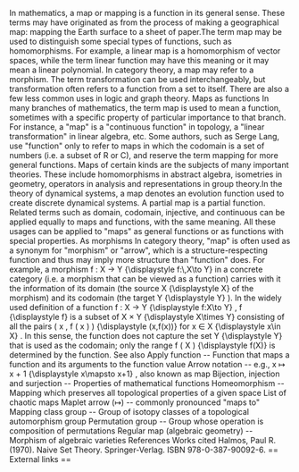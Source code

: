 In mathematics, a map or mapping is a function in its general sense.
These terms may have originated as from the process of making a
geographical map: mapping the Earth surface to a sheet of paper.The term
map may be used to distinguish some special types of functions, such as
homomorphisms. For example, a linear map is a homomorphism of vector
spaces, while the term linear function may have this meaning or it may
mean a linear polynomial. In category theory, a map may refer to a
morphism. The term transformation can be used interchangeably, but
transformation often refers to a function from a set to itself. There
are also a few less common uses in logic and graph theory. Maps as
functions In many branches of mathematics, the term map is used to mean
a function, sometimes with a specific property of particular importance
to that branch. For instance, a \"map\" is a \"continuous function\" in
topology, a \"linear transformation\" in linear algebra, etc. Some
authors, such as Serge Lang, use \"function\" only to refer to maps in
which the codomain is a set of numbers (i.e. a subset of R or C), and
reserve the term mapping for more general functions. Maps of certain
kinds are the subjects of many important theories. These include
homomorphisms in abstract algebra, isometries in geometry, operators in
analysis and representations in group theory.In the theory of dynamical
systems, a map denotes an evolution function used to create discrete
dynamical systems. A partial map is a partial function. Related terms
such as domain, codomain, injective, and continuous can be applied
equally to maps and functions, with the same meaning. All these usages
can be applied to \"maps\" as general functions or as functions with
special properties. As morphisms In category theory, \"map\" is often
used as a synonym for \"morphism\" or \"arrow\", which is a
structure-respecting function and thus may imply more structure than
\"function\" does. For example, a morphism f : X → Y {\\displaystyle
f:\\,X\\to Y} in a concrete category (i.e. a morphism that can be viewed
as a function) carries with it the information of its domain (the source
X {\\displaystyle X} of the morphism) and its codomain (the target Y
{\\displaystyle Y} ). In the widely used definition of a function f : X
→ Y {\\displaystyle f:X\\to Y} , f {\\displaystyle f} is a subset of X ×
Y {\\displaystyle X\\times Y} consisting of all the pairs ( x , f ( x )
) {\\displaystyle (x,f(x))} for x ∈ X {\\displaystyle x\\in X} . In this
sense, the function does not capture the set Y {\\displaystyle Y} that
is used as the codomain; only the range f ( X ) {\\displaystyle f(X)} is
determined by the function. See also Apply function -- Function that
maps a function and its arguments to the function value Arrow notation
-- e.g., x ↦ x + 1 {\\displaystyle x\\mapsto x+1} , also known as map
Bijection, injection and surjection -- Properties of mathematical
functions Homeomorphism -- Mapping which preserves all topological
properties of a given space List of chaotic maps Maplet arrow (↦) --
commonly pronounced \"maps to\" Mapping class group -- Group of isotopy
classes of a topological automorphism group Permutation group -- Group
whose operation is composition of permutations Regular map (algebraic
geometry) -- Morphism of algebraic varieties References Works cited
Halmos, Paul R. (1970). Naive Set Theory. Springer-Verlag. ISBN
978-0-387-90092-6. == External links ==
